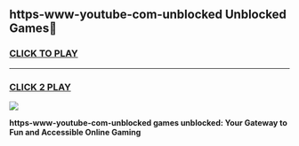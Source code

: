 
## https-www-youtube-com-unblocked Unblocked Games👋
<h3>
<a href="https://news.freeplayer.one?title=https-www-youtube-com-unblocked&ref=16F">CLICK TO PLAY</a></h3>
<hr>

<h3>
<a href="https://news.freeplayer.one?title=https-www-youtube-com-unblocked&ref=16F">CLICK 2 PLAY</a>
  
</h3>

<a href="https://news.freeplayer.one?title=https-www-youtube-com-unblocked&ref=16F/"><img src="https://clearcache.store/games.png"></a>


**https-www-youtube-com-unblocked games unblocked: Your Gateway to Fun and Accessible Online Gaming**
